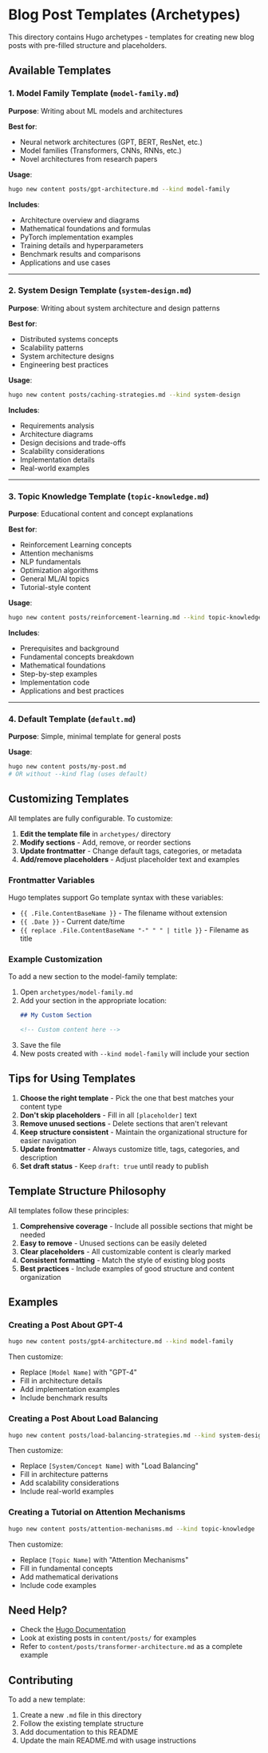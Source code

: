 # Blog Post Templates (Archetypes)

This directory contains Hugo archetypes - templates for creating new blog posts with pre-filled structure and placeholders.

## Available Templates

### 1. Model Family Template (`model-family.md`)

**Purpose**: Writing about ML models and architectures

**Best for**:
- Neural network architectures (GPT, BERT, ResNet, etc.)
- Model families (Transformers, CNNs, RNNs, etc.)
- Novel architectures from research papers

**Usage**:
```bash
hugo new content posts/gpt-architecture.md --kind model-family
```

**Includes**:
- Architecture overview and diagrams
- Mathematical foundations and formulas
- PyTorch implementation examples
- Training details and hyperparameters
- Benchmark results and comparisons
- Applications and use cases

---

### 2. System Design Template (`system-design.md`)

**Purpose**: Writing about system architecture and design patterns

**Best for**:
- Distributed systems concepts
- Scalability patterns
- System architecture designs
- Engineering best practices

**Usage**:
```bash
hugo new content posts/caching-strategies.md --kind system-design
```

**Includes**:
- Requirements analysis
- Architecture diagrams
- Design decisions and trade-offs
- Scalability considerations
- Implementation details
- Real-world examples

---

### 3. Topic Knowledge Template (`topic-knowledge.md`)

**Purpose**: Educational content and concept explanations

**Best for**:
- Reinforcement Learning concepts
- Attention mechanisms
- NLP fundamentals
- Optimization algorithms
- General ML/AI topics
- Tutorial-style content

**Usage**:
```bash
hugo new content posts/reinforcement-learning.md --kind topic-knowledge
```

**Includes**:
- Prerequisites and background
- Fundamental concepts breakdown
- Mathematical foundations
- Step-by-step examples
- Implementation code
- Applications and best practices

---

### 4. Default Template (`default.md`)

**Purpose**: Simple, minimal template for general posts

**Usage**:
```bash
hugo new content posts/my-post.md
# OR without --kind flag (uses default)
```

## Customizing Templates

All templates are fully configurable. To customize:

1. **Edit the template file** in `archetypes/` directory
2. **Modify sections** - Add, remove, or reorder sections
3. **Update frontmatter** - Change default tags, categories, or metadata
4. **Add/remove placeholders** - Adjust placeholder text and examples

### Frontmatter Variables

Hugo templates support Go template syntax with these variables:

- `{{ .File.ContentBaseName }}` - The filename without extension
- `{{ .Date }}` - Current date/time
- `{{ replace .File.ContentBaseName "-" " " | title }}` - Filename as title

### Example Customization

To add a new section to the model-family template:

1. Open `archetypes/model-family.md`
2. Add your section in the appropriate location:
   ```markdown
   ## My Custom Section
   
   <!-- Custom content here -->
   ```
3. Save the file
4. New posts created with `--kind model-family` will include your section

## Tips for Using Templates

1. **Choose the right template** - Pick the one that best matches your content type
2. **Don't skip placeholders** - Fill in all `[placeholder]` text
3. **Remove unused sections** - Delete sections that aren't relevant
4. **Keep structure consistent** - Maintain the organizational structure for easier navigation
5. **Update frontmatter** - Always customize title, tags, categories, and description
6. **Set draft status** - Keep `draft: true` until ready to publish

## Template Structure Philosophy

All templates follow these principles:

1. **Comprehensive coverage** - Include all possible sections that might be needed
2. **Easy to remove** - Unused sections can be easily deleted
3. **Clear placeholders** - All customizable content is clearly marked
4. **Consistent formatting** - Match the style of existing blog posts
5. **Best practices** - Include examples of good structure and content organization

## Examples

### Creating a Post About GPT-4

```bash
hugo new content posts/gpt4-architecture.md --kind model-family
```

Then customize:
- Replace `[Model Name]` with "GPT-4"
- Fill in architecture details
- Add implementation examples
- Include benchmark results

### Creating a Post About Load Balancing

```bash
hugo new content posts/load-balancing-strategies.md --kind system-design
```

Then customize:
- Replace `[System/Concept Name]` with "Load Balancing"
- Fill in architecture patterns
- Add scalability considerations
- Include real-world examples

### Creating a Tutorial on Attention Mechanisms

```bash
hugo new content posts/attention-mechanisms.md --kind topic-knowledge
```

Then customize:
- Replace `[Topic Name]` with "Attention Mechanisms"
- Fill in fundamental concepts
- Add mathematical derivations
- Include code examples

## Need Help?

- Check the [Hugo Documentation](https://gohugo.io/content-management/archetypes/)
- Look at existing posts in `content/posts/` for examples
- Refer to `content/posts/transformer-architecture.md` as a complete example

## Contributing

To add a new template:

1. Create a new `.md` file in this directory
2. Follow the existing template structure
3. Add documentation to this README
4. Update the main README.md with usage instructions
